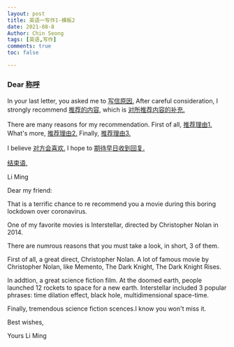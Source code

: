 ```yaml
---
layout: post
title: 英语一写作1-模板2
date: 2021-08-8
Author: Chin Seong
tags: [英语,写作]
comments: true
toc: false

---
```


















### Dear  <u>称呼</u>

In your last letter, you asked me to <u>写信原因.</u> After careful consideration, I strongly recommend <u>推荐的内容</u>, which is <u>对所推荐内容的补充.</u>

There are many reasons for my recommendation. First of all, <u>推荐理由1.</u> What's more, <u>推荐理由2.</u> Finally, <u>推荐理由3.</u>

I believe <u>对方会喜欢.</u> I hope to <u>期待早日收到回复.</u>

<u>结束语,</u>

Li Ming





<!-- more -->

Dear my friend:

That is a terrific chance to re recommend you a movie during this boring lockdown over coronavirus.

One of my favorite movies is Interstellar, directed by Christopher Nolan in 2014.

There are numrous reasons that you must take a look, in short, 3 of them.

First of all, a great direct, Christopher Nolan. A lot of famous movie by Christopher Nolan, like Memento, The Dark Knight, The Dark Knight Rises.

In addtion, a great science fiction film. At the doomed earth, people launched 12 rockets to space for a new earth. Interstellar included 3 popular phrases: time dilation effect, black hole, multidimensional space-time.

Finally, tremendous science fiction scences.I know you won't miss it.

Best wishes,

Yours Li Ming






































